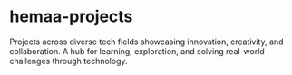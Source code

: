 # hemaa-projects
Projects across diverse tech fields showcasing innovation, creativity, and collaboration. A hub for learning, exploration, and solving real-world challenges through technology.
